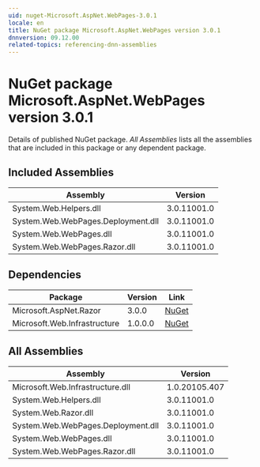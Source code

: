 ```yaml
---
uid: nuget-Microsoft.AspNet.WebPages-3.0.1
locale: en
title: NuGet package Microsoft.AspNet.WebPages version 3.0.1
dnnversion: 09.12.00
related-topics: referencing-dnn-assemblies
---
```


# NuGet package Microsoft.AspNet.WebPages version 3.0.1
Details of published NuGet package.
*All Assemblies* lists all the assemblies that are included in this package or any dependent package.

## Included Assemblies

|Assembly|Version|
|---|---|
|System.Web.Helpers.dll|3.0.11001.0|
|System.Web.WebPages.Deployment.dll|3.0.11001.0|
|System.Web.WebPages.dll|3.0.11001.0|
|System.Web.WebPages.Razor.dll|3.0.11001.0|

## Dependencies

|Package|Version|Link|
|---|---|---|
|Microsoft.AspNet.Razor|3.0.0|[NuGet](https://www.nuget.org/packages/Microsoft.AspNet.Razor/3.0.0)|
|Microsoft.Web.Infrastructure|1.0.0.0|[NuGet](https://www.nuget.org/packages/Microsoft.Web.Infrastructure/1.0.0.0)|

## All Assemblies

|Assembly|Version|
|---|---|
|Microsoft.Web.Infrastructure.dll|1.0.20105.407|
|System.Web.Helpers.dll|3.0.11001.0|
|System.Web.Razor.dll|3.0.11001.0|
|System.Web.WebPages.Deployment.dll|3.0.11001.0|
|System.Web.WebPages.dll|3.0.11001.0|
|System.Web.WebPages.Razor.dll|3.0.11001.0|

